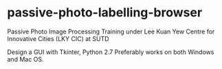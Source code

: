 # passive-photo-labelling-browser
Passive Photo Image Processing Training under Lee Kuan Yew Centre for Innovative Cities (LKY CIC) at SUTD

Design a GUI with Tkinter, Python 2.7 
Preferably works on both Windows and Mac OS.
